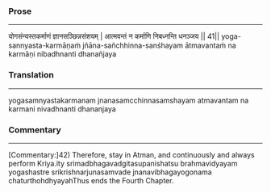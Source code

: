 ### Prose 
 --- 
योगसंन्यस्तकर्माणं ज्ञानसञ्छिन्नसंशयम् |
आत्मवन्तं न कर्माणि निबध्नन्ति धनञ्जय || 41||
yoga-sannyasta-karmāṇaṁ jñāna-sañchhinna-sanśhayam
ātmavantaṁ na karmāṇi nibadhnanti dhanañjaya

### Translation 
 --- 
yogasamnyastakarmanam jnanasamcchinnasamshayam atmavantam na karmani nivadhnanti dhananjaya

### Commentary 
 --- 
[Commentary:]42) Therefore, stay in Atman, and continuously and always perform Kriya.ity srimadbhagavadgitasupanishatsu brahmavidyayam yogashastre srikrishnarjunasamvade jnanavibhagayogonama chaturthohdhyayahThus ends the Fourth Chapter.